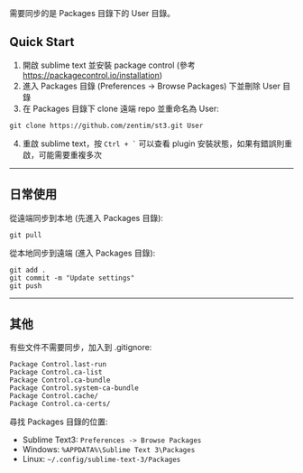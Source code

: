 需要同步的是 Packages 目錄下的 User 目錄。

## Quick Start
1. 開啟 sublime text 並安裝 package control (參考 https://packagecontrol.io/installation)
2. 進入 Packages 目錄 (Preferences -> Browse Packages) 下並刪除 User 目錄
3. 在 Packages 目錄下 clone 遠端 repo 並重命名為 User:
```
git clone https://github.com/zentim/st3.git User
```
4. 重啟 sublime text，按 ``` Ctrl + ` ``` 可以查看 plugin 安裝狀態，如果有錯誤則重啟，可能需要重複多次

-----

## 日常使用
從遠端同步到本地 (先進入 Packages 目錄):
```
git pull
```

從本地同步到遠端 (進入 Packages 目錄):
```
git add . 
git commit -m "Update settings"
git push
```

-----

## 其他
有些文件不需要同步，加入到 .gitignore:
```
Package Control.last-run
Package Control.ca-list
Package Control.ca-bundle
Package Control.system-ca-bundle
Package Control.cache/
Package Control.ca-certs/
```

尋找 Packages 目錄的位置:
* Sublime Text3: ``` Preferences -> Browse Packages ```
* Windows: ``` %APPDATA%\Sublime Text 3\Packages ```
* Linux: ``` ~/.config/sublime-text-3/Packages ```

